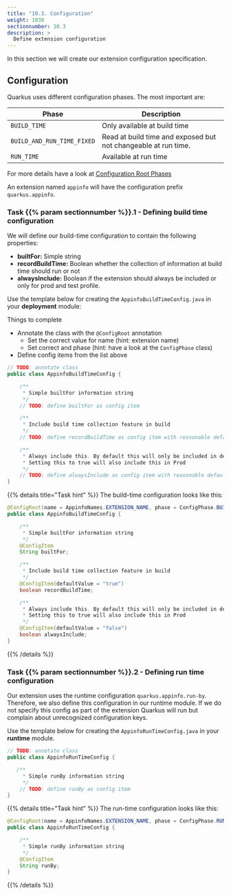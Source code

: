```yaml
---
title: "10.3. Configuration"
weight: 1030
sectionnumber: 10.3
description: >
  Define extension configuration
---
```


In this section we will create our extension configuration specification.


## Configuration

Quarkus uses different configuration phases. The most important are:

Phase                         | Description
------------------------------|--------------------------------------------
`BUILD_TIME`                  | Only available at build time
`BUILD_AND_RUN_TIME_FIXED`    | Read at build time and exposed but not changeable at run time.
`RUN_TIME`                    | Available at run time

For more details have a look at [Configuration Root Phases](https://quarkus.io/guides/writing-extensions#configuration-root-phases)

An extension named `appinfo` will have the configuration prefix `quarkus.appinfo`.


### Task {{% param sectionnumber %}}.1 - Defining build time configuration

We will define our build-time configuration to contain the following properties:

* **builtFor:** Simple string
* **recordBuildTime:** Boolean whether the collection of information at build time should run or not
* **alwaysInclude:** Boolean if the extension should always be included or only for prod and test profile.

Use the template below for creating the `AppinfoBuildTimeConfig.java` in your **deployment** module:

Things to complete

* Annotate the class with the `@ConfigRoot` annotation
  * Set the correct value for name (hint: extension name)
  * Set correct and phase (hint: have a look at the `ConfigPhase` class)
* Define config items from the list above

```java
// TODO: annotate class
public class AppinfoBuildTimeConfig {

    /**
     * Simple builtFor information string
     */
    // TODO: define builtFor as config item

    /**
     * Include build time collection feature in build
     */
    // TODO: define recordBuildTime as config item with reasonable default

    /**
     * Always include this. By default this will only be included in dev and test.
     * Setting this to true will also include this in Prod
     */
    // TODO: define alwaysInclude as config item with reasonable default
}
```

{{% details title="Task hint" %}}
The build-time configuration looks like this:

```java
@ConfigRoot(name = AppinfoNames.EXTENSION_NAME, phase = ConfigPhase.BUILD_TIME)
public class AppinfoBuildTimeConfig {

    /**
     * Simple builtFor information string
     */
    @ConfigItem
    String builtFor;

    /**
     * Include build time collection feature in build
     */
    @ConfigItem(defaultValue = "true")
    boolean recordBuildTime;

    /**
     * Always include this. By default this will only be included in dev and test.
     * Setting this to true will also include this in Prod
     */
    @ConfigItem(defaultValue = "false")
    boolean alwaysInclude;
}
```
{{% /details %}}


### Task {{% param sectionnumber %}}.2 - Defining run time configuration

Our extension uses the runtime configuration `quarkus.appinfo.run-by`. Therefore, we also define this configuration
in our runtime module. If we do not specify this config as part of the extension Quarkus will run but complain about
unrecognized configuration keys.

Use the template below for creating the `AppinfoRunTimeConfig.java` in your **runtime** module.

```java
// TODO: annotate class
public class AppinfoRunTimeConfig {

   /**
     * Simple runBy information string
     */
    // TODO: define runBy as config item
}
```


{{% details title="Task hint" %}}
The run-time configuration looks like this:

```java
@ConfigRoot(name = AppinfoNames.EXTENSION_NAME, phase = ConfigPhase.RUN_TIME)
public class AppinfoRunTimeConfig {

    /**
     * Simple runBy information string
     */
    @ConfigItem
    String runBy;
}
```
{{% /details %}}
